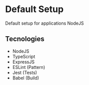 # Default Setup
Default setup for applications NodeJS

## Tecnologies
- NodeJS
- TypeScript
- ExpressJS
- ESLint (Pattern)
- Jest (Tests)
- Babel (Build)

